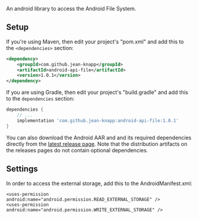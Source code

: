 An android library to access the Android File System.

## Setup

If you're using Maven, then edit your project's "pom.xml" and add this to the `<dependencies>` section:

```xml
<dependency>
    <groupId>com.github.jean-knapp</groupId>
    <artifactId>android-api-file</artifactId>
    <version>1.0.1</version>
</dependency>
```

If you are using Gradle, then edit your project's "build.gradle" and add this to the `dependencies` section:

```groovy
dependencies {
    // ...
    implementation 'com.github.jean-knapp:android-api-file:1.0.1'
}
```

You can also download the Android AAR and and its required dependencies directly from the [latest release page](https://github.com/jean-knapp/android-api-file/releases/latest). Note that the distribution artifacts on the releases pages do not contain optional dependencies.

## Settings

In order to access the external storage, add this to the AndroidManifest.xml:
```   
<uses-permission android:name="android.permission.READ_EXTERNAL_STORAGE" />
<uses-permission android:name="android.permission.WRITE_EXTERNAL_STORAGE" />
```
